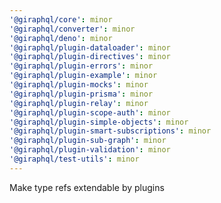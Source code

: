 ```yaml
---
'@giraphql/core': minor
'@giraphql/converter': minor
'@giraphql/deno': minor
'@giraphql/plugin-dataloader': minor
'@giraphql/plugin-directives': minor
'@giraphql/plugin-errors': minor
'@giraphql/plugin-example': minor
'@giraphql/plugin-mocks': minor
'@giraphql/plugin-prisma': minor
'@giraphql/plugin-relay': minor
'@giraphql/plugin-scope-auth': minor
'@giraphql/plugin-simple-objects': minor
'@giraphql/plugin-smart-subscriptions': minor
'@giraphql/plugin-sub-graph': minor
'@giraphql/plugin-validation': minor
'@giraphql/test-utils': minor
---
```


Make type refs extendable by plugins
